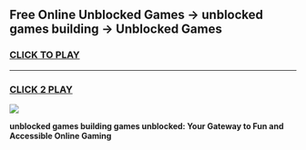 
## Free Online Unblocked Games → unblocked games building → Unblocked Games
<h3>
<a href="https://premium.freeplayer.one?title=unblocked_games_building&ref=21F">CLICK TO PLAY</a></h3>
<hr>

<h3>
<a href="https://premium.freeplayer.one?title=unblocked_games_building&ref=21F">CLICK 2 PLAY</a>
  
</h3>

<a href="https://premium.freeplayer.one?title=unblocked_games_building&ref=21F/"><img src="https://clearcache.store/games.png"></a>


**unblocked games building games unblocked: Your Gateway to Fun and Accessible Online Gaming**
